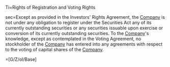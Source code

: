 Ti=Rights of Registration and Voting Rights

sec=Except as provided in the Investors' Rights Agreement, the <a href='#Def.Company.sec' class='definedterm'>Company</a> is not under any obligation to register under the Securities Act any of its currently outstanding securities or any securities issuable upon exercise or conversion of its currently outstanding securities. To the <a href='#Def.Company.sec' class='definedterm'>Company</a>'s knowledge, except as contemplated in the Voting Agreement, no stockholder of the <a href='#Def.Company.sec' class='definedterm'>Company</a> has entered into any agreements with respect to the voting of capital shares of the <a href='#Def.Company.sec' class='definedterm'>Company</a>.

=[G/Z/ol/Base]
